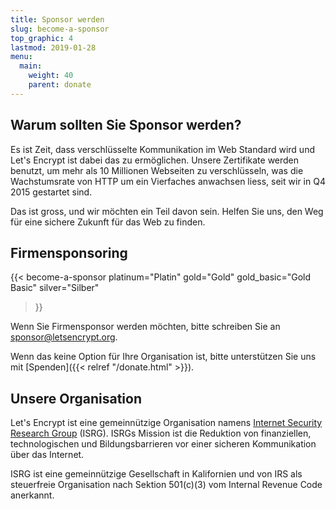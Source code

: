 ```yaml
---
title: Sponsor werden
slug: become-a-sponsor
top_graphic: 4
lastmod: 2019-01-28
menu:
  main:
    weight: 40
    parent: donate
---
```


## Warum sollten Sie Sponsor werden?

Es ist Zeit, dass verschlüsselte Kommunikation im Web Standard wird und Let's Encrypt
ist dabei das zu ermöglichen. Unsere Zertifikate werden benutzt, um mehr als 10 Millionen
Webseiten zu verschlüsseln,  was die Wachstumsrate von HTTP um ein Vierfaches anwachsen
liess, seit wir in Q4 2015 gestartet sind.

Das ist gross, und wir möchten ein Teil davon sein. Helfen Sie uns, den Weg für eine
sichere Zukunft für das Web zu finden.

## Firmensponsoring


{{< become-a-sponsor
  platinum="Platin"
  gold="Gold"
  gold_basic="Gold Basic"
  silver="Silber"
>}}

Wenn Sie Firmensponsor werden möchten, bitte schreiben Sie an [sponsor@letsencrypt.org](mailto:sponsor@letsencrypt.org).

Wenn das keine Option für Ihre Organisation ist, bitte unterstützen Sie uns mit [Spenden]({{< relref "/donate.html" >}}).

## Unsere Organisation

Let's Encrypt ist eine gemeinnützige Organisation namens [Internet Security Research Group](https://www.abetterinternet.org/) (ISRG).
ISRGs Mission ist die Reduktion von finanziellen, technologischen und Bildungsbarrieren vor einer sicheren
Kommunikation über das Internet.

ISRG ist eine gemeinnützige Gesellschaft in Kalifornien und von IRS als
steuerfreie Organisation nach Sektion 501\(c\)(3) vom Internal Revenue Code anerkannt.
